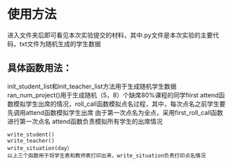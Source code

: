 # 使用方法
进入文件夹后即可看见本次实验提交的材料，其中.py文件是本次实验的主要代码，txt文件为随机生成的学生数据

## 具体函数用法：
init_student_list和init_teacher_list方法用于生成随机学生数据
ran_num_project()用于生成随机（5，8）个缺席80%课程的同学fiirst
attend函数模拟学生出席的情况，roll_call函数模拟点名过程，其中，每次点名之前学生要先调用attend函数模拟学生出席
由于第一次点名为全点，采用first_roll_call函数进行第一次点名
attend函数负责模拟所有学生的出席情况


    write_student()
    write_teacher()
    write_situation(day）
    以上三个函数用于将学生表和教师表打印出来，write_situation负责打印点名情况
